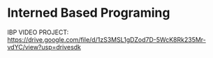 # Interned Based Programing



IBP VIDEO PROJECT:  
https://drive.google.com/file/d/1zS3MSL1gDZod7D-5WcK8Rk235Mr-vdYC/view?usp=drivesdk




